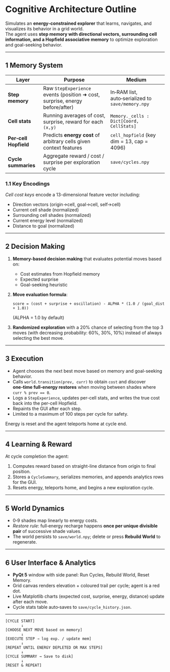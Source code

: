 # Cognitive Architecture Outline

Simulates an **energy‑constrained explorer** that learns, navigates, and visualizes its behavior in a grid world.  
The agent uses **step memory with directional vectors, surrounding cell information, and a Hopfield associative memory** to optimize exploration and goal-seeking behavior.

---

## 1  Memory System

| Layer | Purpose | Medium |
| --- | --- | --- |
| **Step memory** | Raw `StepExperience` events (position ➜ cost, surprise, energy before/after) | In‑RAM list, auto‑serialized to `save/memory.npy` |
| **Cell stats** | Running averages of cost, surprise, reward for each `(x,y)` | `Memory._cells : Dict[Coord, CellStats]` |
| **Per‑cell Hopfield** | Predicts **energy cost** of arbitrary cells given context features | `cell_hopfield` (key dim = 13, cap = 4096) |
| **Cycle summaries** | Aggregate reward / cost / surprise per exploration cycle | `save/cycles.npy` |

### 1.1 Key Encodings  
*Cell cost keys* encode a 13-dimensional feature vector including:
- Direction vectors (origin→cell, goal→cell, self→cell)
- Current cell shade (normalized)
- Surrounding cell shades (normalized)
- Current energy level (normalized)
- Distance to goal (normalized)

---

## 2  Decision Making

1. **Memory-based decision making** that evaluates potential moves based on:
   - Cost estimates from Hopfield memory
   - Expected surprise
   - Goal-seeking heuristic
   
2. **Move evaluation formula**:  
   ```
   score = (cost + surprise + oscillation) - ALPHA * (1.0 / (goal_dist + 1.0))
   ```
   (ALPHA = 1.0 by default)

3. **Randomized exploration** with a 20% chance of selecting from the top 3 moves (with decreasing probability: 60%, 30%, 10%) instead of always selecting the best move.

---

## 3  Execution

* Agent chooses the next best move based on memory and goal-seeking behavior.
* Calls `world.transition(prev, curr)` to obtain `cost` and discover **one‑time full‑energy restores** when moving between shades where `curr % prev == 0`.
* Logs a `StepExperience`, updates per-cell stats, and writes the true cost back into the per-cell Hopfield.
* Repaints the GUI after each step.
* Limited to a maximum of 100 steps per cycle for safety.

Energy is reset and the agent teleports home at cycle end.

---

## 4  Learning & Reward

At cycle completion the agent:

1. Computes reward based on straight-line distance from origin to final position.
2. Stores a `CycleSummary`, serializes memories, and appends analytics rows for the GUI.
3. Resets energy, teleports home, and begins a new exploration cycle.

---

## 5  World Dynamics

* 0‑9 shades map linearly to energy costs.
* *Restore rule*: full‑energy recharge happens **once per unique divisible pair** of successive shade values.
* The world persists to `save/world.npy`; delete or press **Rebuild World** to regenerate.

---

## 6  User Interface & Analytics

* **PyQt 5** window with side panel: Run Cycles, Rebuild World, Reset Memory.
* Grid canvas renders elevation + coloured trail per cycle; agent is a red dot.
* Live Matplotlib charts (expected cost, surprise, energy, distance) update after each move.
* Cycle stats table auto‑saves to `save/cycle_history.json`.

---

```
[CYCLE START]
       ↓
[CHOOSE NEXT MOVE based on memory]
       ↓
[EXECUTE STEP ⇢ log exp. / update mem]
       ↓
[REPEAT UNTIL ENERGY DEPLETED OR MAX STEPS]
       ↓
[CYCLE SUMMARY → Save to disk]
       ↓
[RESET & REPEAT]
```
